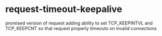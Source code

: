 # request-timeout-keepalive
promised version of request adding ability to set TCP_KEEPINTVL and TCP_KEEPCNT so that request properly timeouts on invalid connections
